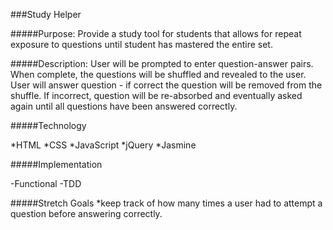 ###Study Helper

#####Purpose:
  Provide a study tool for students that allows for repeat exposure to questions until student has mastered the entire set.

#####Description:
  User will be prompted to enter question-answer pairs.  When complete, the questions will be shuffled and revealed to the user.  User will answer question - if correct the question will be removed from the shuffle.  If incorrect, question will be re-absorbed and eventually asked again until all questions have been answered correctly.

#####Technology

*HTML
*CSS
*JavaScript
*jQuery
*Jasmine

#####Implementation

-Functional
-TDD

#####Stretch Goals
  *keep track of how many times a user had to attempt a question before answering correctly.

